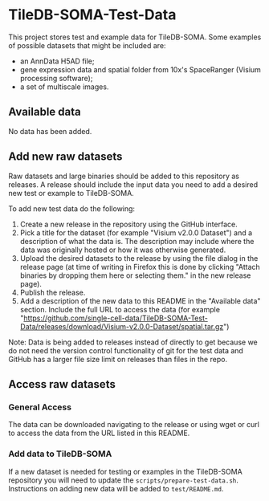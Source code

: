 # TileDB-SOMA-Test-Data

This project stores test and example data for TileDB-SOMA. Some examples of possible datasets that might be included are:

* an AnnData H5AD file;
* gene expression data and spatial folder from 10x's SpaceRanger (Visium processing software);
* a set of multiscale images.


## Available data

No data has been added.

## Add new raw datasets

Raw datasets and large binaries should be added to this repository as releases. A release should include the input data you need to add a desired new test or example to TileDB-SOMA.

To add new test data do the following:

1. Create a new release in the repository using the GitHub interface.
2. Pick a title for the dataset (for example "Visium v2.0.0 Dataset") and a description of what the data is. The description may include where the data was originally hosted or how it was otherwise generated.
3. Upload the desired datasets to the release by using the file dialog in the release page (at time of writing in Firefox this is done by clicking "Attach binaries by dropping them here or selecting them." in the new release page).
4. Publish the release.
5. Add a description of the new data to this README in the "Available data" section. Include the full URL to access the data (for example "https://github.com/single-cell-data/TileDB-SOMA-Test-Data/releases/download/Visium-v2.0.0-Dataset/spatial.tar.gz")


Note: Data is being added to releases instead of directly to get because we do not need the version control functionality of git for the test data and GitHub has a larger file size limit on releases than files in the repo.

## Access raw datasets

### General Access

The data can be downloaded navigating to the release or using wget or curl to access the data from the URL listed in this README.

### Add data to TileDB-SOMA

If a new dataset is needed for testing or examples in the TileDB-SOMA repository you will need to update the `scripts/prepare-test-data.sh`. Instructions on adding new data will be added to `test/README.md`.
